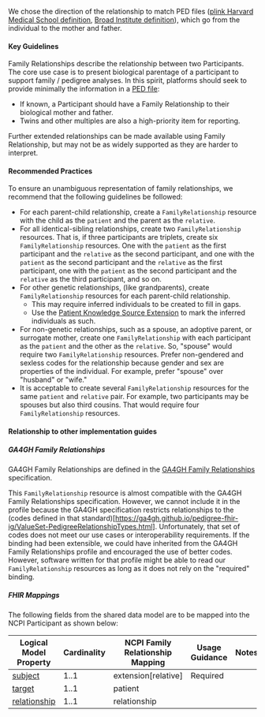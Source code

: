 
We chose the direction of the relationship to match PED files ([plink Harvard Medical School definition](https://zzz.bwh.harvard.edu/plink/data.shtml#ped), [Broad Institute definition](https://gatk.broadinstitute.org/hc/en-us/articles/360035531972-PED-Pedigree-format)),
which go from the individual to the mother and father.

#### Key Guidelines
Family Relationships describe the relationship between two Participants. The core use case is to present biological parentage of a participant to support family / pedigree analyses. In this spirit, platforms should seek to provide minimally the information in a [PED file](https://gatk.broadinstitute.org/hc/en-us/articles/360035531972-PED-Pedigree-format):
- If known, a Participant should have a Family Relationship to their biological mother and father.
- Twins and other multiples are also a high-priority item for reporting.

Further extended relationships can be made available using Family Relationship, but may not be as widely supported as they are harder to interpret.

#### Recommended Practices
To ensure an unambiguous representation of family relationships, we recommend that the following guidelines be followed:
- For each parent-child relationship, create a `FamilyRelationship` resource with the child as the `patient` and the parent as the `relative`.
- For all identical-sibling relationships, create two `FamilyRelationship` resources. That is, if three participants are triplets, create six `FamilyRelationship` resources. One with the `patient` as the first participant and the `relative` as the second participant, and one with the `patient` as the second participant and the `relative` as the first participant, one with the `patient` as the second participant and the `relative` as the third participant, and so on.
- For other genetic relationships, (like grandparents), create `FamilyRelationship` resources for each parent-child relationship.
  - This may require inferred individuals to be created to fill in gaps.
  - Use the [Patient Knowledge Source Extension](StructureDefinition-patient-knowledge-source.html) to mark the inferred individuals as such.
- For non-genetic relationships, such as a spouse, an adoptive parent, or surrogate mother, create one `FamilyRelationship` with each participant as the `patient` and the other as the `relative`. So, "spouse" would require two `FamilyRelationship` resources. Prefer non-gendered and sexless codes for the relationship because gender and sex are properties of the individual. For example, prefer "spouse" over "husband" or "wife."
- It is acceptable to create several `FamilyRelationship` resources for the same `patient` and `relative` pair. For example, two participants may be spouses but also third cousins. That would require four `FamilyRelationship` resources.

#### Relationship to other implementation guides

##### GA4GH Family Relationships
GA4GH Family Relationships are defined in the [GA4GH Family Relationships](https://github.com/ga4gh-duri/ga4gh-family-relationships) specification.

This `FamilyRelationship` resource is almost compatible
with the GA4GH Family Relationships specification. However, we cannot include it in the profile because the GA4GH specification restricts relationships to the (codes defined in that standard)[https://ga4gh.github.io/pedigree-fhir-ig/ValueSet-PedigreeRelationshipTypes.html]. Unfortunately, that set of codes does not meet our use cases or interoperability requirements. If the binding had been extensible, we could have inherited from the GA4GH Family Relationships profile and encouraged the use of better codes. However, software written for that profile might be able to read our `FamilyRelationship` resources as long as it does not rely on the "required" binding.

##### FHIR Mappings
The following fields from the shared data model are to be mapped into the NCPI Participant as shown below:

| **Logical Model Property**                                                                                                                 | **Cardinality** | **NCPI Family Relationship Mapping** | **Usage Guidance** | **Notes** |
|--------------------------------------------------------------------------------------------------------------------------------------------|-----------------|--------------------------------------|--------------------|-----------|
| [subject](StructureDefinition-SharedDataModelFamilyRelationship-definitions.html#diff_SharedDataModelFamilyRelationship.subject)           | 1..1            | extension[relative]                  | Required           |           |
| [target](StructureDefinition-SharedDataModelFamilyRelationship-definitions.html#diff_SharedDataModelFamilyRelationship.target)             | 1..1            | patient                              |                    |           |
| [relationship](StructureDefinition-SharedDataModelFamilyRelationship-definitions.html#diff_SharedDataModelFamilyRelationship.relationship) | 1..1            | relationship                         |                    |           |
